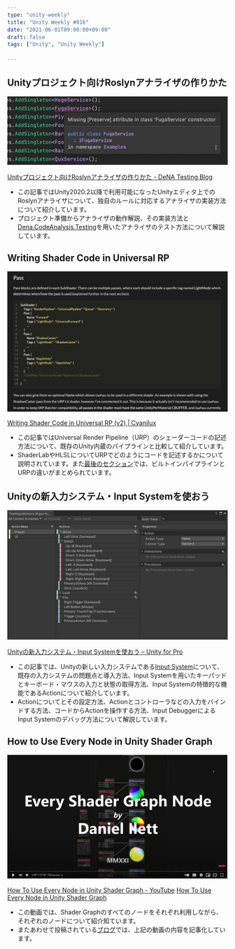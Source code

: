 ```yaml
---
type: "unity-weekly"
title: "Unity Weekly #016"
date: "2021-06-01T09:00:00+09:00"
draft: false
tags: ["Unity", "Unity Weekly"]

---
```


## Unityプロジェクト向けRoslynアナライザの作りかた

![](./roslyn-analyzer-for-unity.png)

[Unityプロジェクト向けRoslynアナライザの作りかた - DeNA Testing Blog](https://swet.dena.com/entry/2021/05/25/100000)

- この記事ではUnity2020.2以降で利用可能になったUnityエディタ上でのRoslynアナライザについて、独自のルールに対応するアナライザの実装方法について紹介しています。
- プロジェクト準備からアナライザの動作解説、その実装方法と[Dena.CodeAnalysis.Testing](https://github.com/DeNA/Dena.CodeAnalysis.Testing)を用いたアナライザのテスト方法について解説しています。


## Writing Shader Code in Universal RP

![](2021-06-01-03-22-10.png)

[Writing Shader Code in Universal RP (v2) | Cyanilux](https://www.cyanilux.com/tutorials/urp-shader-code/)

- この記事ではUniversal Render Pipeline（URP）のシェーダーコードの記述方法について、既存のUnity内蔵のパイプラインと比較して紹介しています。
- ShaderLabやHLSLについてURPでどのようにコードを記述するかについて説明されています。また[最後のセクション](https://www.cyanilux.com/tutorials/urp-shader-code/#summary)では、ビルトインパイプラインとURPの違いがまとめられています。


## Unityの新入力システム・Input Systemを使おう

![](./unity-input-system.png)

[Unityの新入力システム・Input Systemを使おう – Unity for Pro](https://forpro.unity3d.jp/unity_pro_tips/2021/05/20/1957/)

- この記事では、Unityの新しい入力システムである[Input System](https://docs.unity3d.com/Packages/com.unity.inputsystem@1.0/manual/index.html)について、既存の入力システムの問題点と導入方法、Input Systemを用いたキーパッドとキーボード・マウスの入力と状態の取得方法、Input Systemの特徴的な機能であるActionについて紹介しています。
- Actionについてとその設定方法、Actionとコントローラなどの入力をバインドする方法、コードからActionを操作する方法、Input DebuggerによるInput Systemのデバッグ方法について解説しています。


## How to Use Every Node in Unity Shader Graph

![](./2021-06-01-02-45-21.png)

[How To Use Every Node in Unity Shader Graph - YouTube](https://www.youtube.com/watch?v=84A1FcQt9v4)
[How To Use Every Node in Unity Shader Graph](https://danielilett.com/2021-05-20-every-shader-graph-node/)

- この動画では、Shader Graphのすべてのノードをそれぞれ利用しながら、それぞれのノードについて紹介知ています。
- またあわせて投稿されている[ブログ](https://danielilett.com/2021-05-20-every-shader-graph-node/)では、上記の動画の内容を記事化しています。

